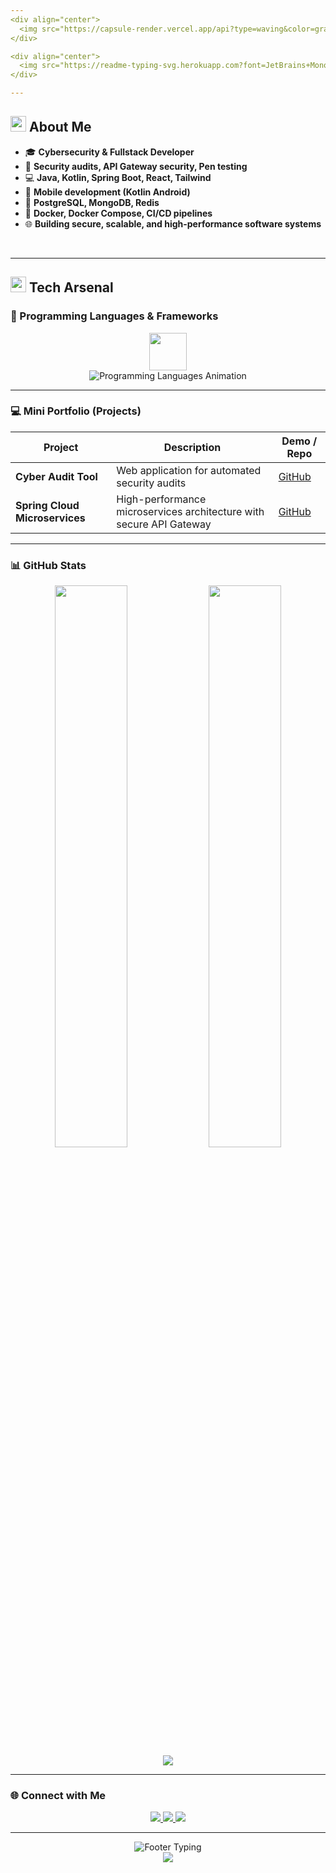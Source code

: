 ```yaml
---
<div align="center">
  <img src="https://capsule-render.vercel.app/api?type=waving&color=gradient&customColorList=12&height=200&section=header&text=Enes%20Ko%C3%A7&fontSize=40&fontColor=fff&animation=twinkling&fontAlignY=35&desc=Cybersecurity%20%26%20Fullstack%20Developer&descAlignY=55&descSize=18" />
</div>

<div align="center">
  <img src="https://readme-typing-svg.herokuapp.com?font=JetBrains+Mono&weight=600&size=28&duration=2000&pause=800&color=00D9FF,6366F1,8B5CF6,EC4899,EF4444&multiline=true&center=true&vCenter=true&random=false&width=600&height=200&lines=%F0%9F%94%90+Building+Secure+Systems;%F0%9F%92%BB+Fullstack+Web+%26+Mobile;%F0%9F%9A%80+Cloud+%26+Microservices;%F0%9F%93%9A+DevOps+%26+CI%2FCD" alt="Animated Typing" />
</div>

---
```


## <img src="https://media2.giphy.com/media/QssGEmpkyEOhBCb7e1/giphy.gif?cid=ecf05e47a0n3gi1bfqntqmob8g9aid1oyj2wr3ds3mg700bl&rid=giphy.gif" width="25"> **About Me**
- 🎓 **Cybersecurity & Fullstack Developer**  
- 🔐 **Security audits, API Gateway security, Pen testing**  
- 💻 **Java, Kotlin, Spring Boot, React, Tailwind**  
- 📱 **Mobile development (Kotlin Android)**  
- 🐘 **PostgreSQL, MongoDB, Redis**  
- 🐳 **Docker, Docker Compose, CI/CD pipelines**  
- 🌐 **Building secure, scalable, and high-performance software systems**  

<br clear="both">

---

## <img src="https://media2.giphy.com/media/QssGEmpkyEOhBCb7e1/giphy.gif?cid=ecf05e47a0n3gi1bfqntqmob8g9aid1oyj2wr3ds3mg700bl&rid=giphy.gif" width="25"> **Tech Arsenal**

### 🚀 Programming Languages & Frameworks
<div align="center">
  <img src="https://skillicons.dev/icons?i=java,spring,kotlin,react,docker&theme=dark" height="60"/>
</div>
<div align="center">
  <img src="https://readme-typing-svg.herokuapp.com?font=Fira+Code&weight=600&size=20&duration=4000&pause=500&color=61DAFB,F89820,3776AB,7F52FF,478CBF&center=true&vCenter=true&width=700&lines=Java+%7C+Backend+Mastery;Spring+%7C+Microservices;Kotlin+%7C+Android;React+%7C+Frontend;Docker+%7C+Containers+%26+CI%2FCD" alt="Programming Languages Animation" />
</div>

---

### 💻 Mini Portfolio (Projects)
| Project | Description | Demo / Repo |
|---------|-------------|------------|
| **Cyber Audit Tool** | Web application for automated security audits | [GitHub](https://github.com/Enskc05) |
| **Spring Cloud Microservices** | High-performance microservices architecture with secure API Gateway | [GitHub](https://github.com/Enskc05) |

---

### 📊 GitHub Stats
<div align="center">
  <img src="https://github-readme-stats.vercel.app/api?username=Enskc05&show_icons=true&theme=tokyonight&hide_border=true" width="48%" />
  <img src="https://github-readme-stats.vercel.app/api/top-langs/?username=Enskc05&layout=compact&theme=tokyonight&hide_border=true" width="48%" />
</div>
<div align="center">
  <img src="https://git-hub-streak-stats.vercel.app?user=Enskc05&theme=tokyonight&hide_border=true" />
</div>

---

### 🌐 Connect with Me
<div align="center">
  <a href="https://github.com/Enskc05">
    <img src="https://img.shields.io/badge/GitHub-Enes%20Ko%C3%A7-181717?style=for-the-badge&logo=github&logoColor=white" />
  </a>
  <a href="https://www.linkedin.com/in/enes-ko%C3%A7-16698728b/">
    <img src="https://img.shields.io/badge/LinkedIn-Enes%20Ko%C3%A7-0A66C2?style=for-the-badge&logo=linkedin&logoColor=white" />
  </a>
  <a href="mailto:kenes7667@gmail.com">
    <img src="https://img.shields.io/badge/Gmail-kenes7667@gmail.com-D14836?style=for-the-badge&logo=gmail&logoColor=white" />
  </a>
</div>

---

<div align="center">
  <img src="https://readme-typing-svg.herokuapp.com?font=JetBrains+Mono&weight=600&size=22&duration=3000&pause=1000&color=58A6FF&center=true&vCenter=true&width=600&lines=%F0%9F%9A%80+Always+learning+new+tech!;%F0%9F%92%A1+Open+to+collaboration!;%F0%9F%8C%9F+Building+the+future+one+commit+at+a+time!" alt="Footer Typing" />
</div>

<div align="center">
  <img src="https://capsule-render.vercel.app/api?type=waving&color=gradient&customColorList=12&height=100&section=footer" />
</div>
